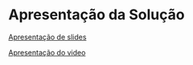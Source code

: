 # Apresentação da Solução

[Apresentação de slides](https://github.com/ICEI-PUC-Minas-PMV-ADS/pmv-ads-2022-1-e1-proj-web-t5-centralanimal/blob/docs/adicionar-slides/presentation/Central-Animal.pdf)

[Apresentação do video](https://github.com/ICEI-PUC-Minas-PMV-ADS/pmv-ads-2022-1-e1-proj-web-t5-centralanimal/blob/main/presentation/Central%20Animal%20-%20Google%20Chrome%202022-06-26%2020-47-47.mp4)
